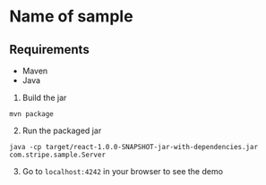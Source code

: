 # Name of sample

## Requirements

- Maven
- Java

1. Build the jar

```
mvn package
```

2. Run the packaged jar

```
java -cp target/react-1.0.0-SNAPSHOT-jar-with-dependencies.jar com.stripe.sample.Server
```

3. Go to `localhost:4242` in your browser to see the demo
